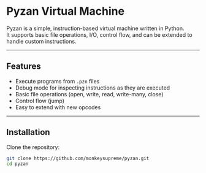 # Pyzan Virtual Machine

Pyzan is a simple, instruction-based virtual machine written in Python.  
It supports basic file operations, I/O, control flow, and can be extended to handle custom instructions.

---

## Features
- Execute programs from `.pzn` files
- Debug mode for inspecting instructions as they are executed
- Basic file operations (open, write, read, write-many, close)
- Control flow (jump)
- Easy to extend with new opcodes

---

## Installation
Clone the repository:
```bash
git clone https://github.com/monkeysupreme/pyzan.git
cd pyzan